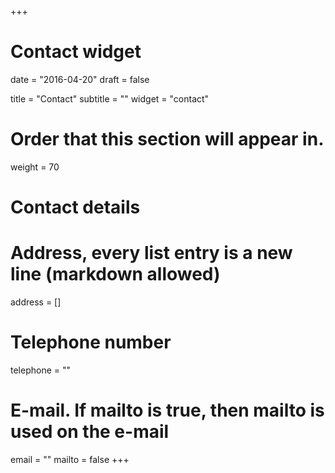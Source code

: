 +++
# Contact widget

date = "2016-04-20"
draft = false

title = "Contact"
subtitle = ""
widget = "contact"

# Order that this section will appear in.
weight = 70

# Contact details
#  Address, every list entry is a new line (markdown allowed)
address = []
#  Telephone number
telephone = ""
#  E-mail. If mailto is true, then mailto is used on the e-mail
email = ""
mailto = false
+++
